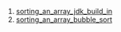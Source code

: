 1. [sorting_an_array_jdk_build_in](sorting_an_array/JDK_built_in.java)
2. [sorting_an_array_bubble_sort](sorting_an_array/Bubble_sort.java)